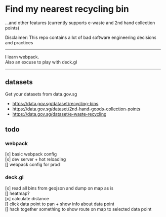 # Find my nearest recycling bin

...and other features (currently supports e-waste and 2nd hand collection points)  

Disclaimer: This repo contains a lot of bad software engineering decisions and practices

---

I learn webpack.  
Also an excuse to play with deck.gl

---

## datasets
Get your datasets from data.gov.sg

* https://data.gov.sg/dataset/recycling-bins
* https://data.gov.sg/dataset/2nd-hand-goods-collection-points
* https://data.gov.sg/dataset/e-waste-recycling


## todo

### webpack
[x] basic webpack config  
[x] dev server + hot reloading  
[] webpack config for prod

### deck.gl
[x] read all bins from geojson and dump on map as is  
[] heatmap?  
[x] calculate distance  
[] click data point to pan + show info about data point  
[] hack together something to show route on map to selected data point